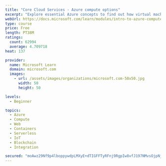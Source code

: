 ```yaml
---
title: "Core Cloud Services - Azure compute options"
excerpt: "Explore essential Azure concepts to find out how virtual machines, containers, and apps combined with serverless computing services can fortify your business."
webUrl: https://docs.microsoft.com/learn/modules/intro-to-azure-compute/
type: course
price: Free
length: PT38M
ratings:
  count: 62994
  average: 4.709718
heat: 137

provider:
  name: Microsoft Learn
  domain: microsoft.com
  images:
    - url: /assets/images/organizations/microsoft.com-50x50.jpg
      width: 50
      height: 50

levels:
  - Beginner

topics:
  - Azure
  - Compute
  - Web
  - Containers
  - Serverless
  - IoT
  - Blockchain
  - Integration

secured: "moAwz29Nf9p4lboppywdpLMXyE+dTIGFFTyRFnj9RgpIw8vfJ197NMvsOjpNjGTm8HK2Wdayeb++EZwk1A1fpoUmHbdCO6oJEq6p0r0vTAAEbDf+38AZeHfPMZjlMrGK1MHu8Iu3FCMmH2oNAATLDB8YaKKZ8Ely5GVFl2bOmuKyAtGam0s+wyO8UQo/PJ2h61pfwaohI9NOIYZYGpaTV/eHRSqx2yvk116PBvXBl9vpdNpqHIPp+gZUIFViGZtU3Qgwr6MS/2k5C9Wl/yO2fUaMAZ50981lxVtAUhFSAzXsSGxN28JAg75UhwK3Mh1zpUqmc2cW0CDSyc7RCZakFCwJeHCzCpt3BtqFCwtKUMU0hhTfd+eekm255dnOOAHLlpxtV5srTuoFg37U7ZNS66tiGZbgYquGwZ3iTuRV/q7bDH6CXrMv+ToGgdzIM5cl;3Xrg05Oi/Og14GqLLI0HrQ=="
---
```



